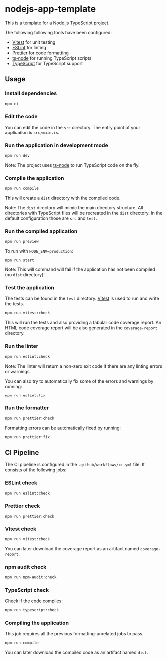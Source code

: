 # nodejs-app-template

This is a template for a Node.js TypeScript project.

The following following tools have been configured:

- [Vitest](https://www.npmjs.com/package/vitest) for unit testing
- [ESLint](https://www.npmjs.com/package/eslint) for linting
- [Prettier](https://www.npmjs.com/package/prettier) for code formatting
- [ts-node](https://www.npmjs.com/package/ts-node) for running TypeScript scripts
- [TypeScript](https://www.npmjs.com/package/typescript) for TypeScript support

## Usage

### Install dependencies

```bash
npm ci
```

### Edit the code

You can edit the code in the `src` directory.
The entry point of your application is `src/main.ts`.

### Run the application in development mode

```bash
npm run dev
```

Note: The project uses [ts-node](https://www.npmjs.com/package/ts-node) to run TypeScript code on the fly.

### Compile the application

```bash
npm run compile
```

This will create a `dist` directory with the compiled code.

Note: The `dist` directory will mimic the main directory structure. All directories with TypeScript files will be recreated in the `dist` directory. In the default configuration those are `src` and `test`.

### Run the compiled application

```bash
npm run preview
```

To run with `NODE_ENV=production`:

```bash
npm run start
```

Note: This will command will fail if the application has not been compiled (no `dist` directory)!

### Test the application

The tests can be found in the `test` directory.
[Vitest](https://www.npmjs.com/package/vitest) is used to run and write the tests.

```bash
npm run vitest:check
```

This will run the tests and also providing a tabular code coverage report.
An HTML code coverage report will be also generated in the `coverage-report` directory.

### Run the linter

```bash
npm run eslint:check
```

Note: The linter will return a non-zero exit code if there are any linting errors or warnings.

You can also try to automatically fix some of the errors and warnings by running:

```bash
npm run eslint:fix
```

### Run the formatter

```bash
npm run prettier:check
```

Formatting errors can be automatically fixed by running:

```bash
npm run prettier:fix
```

## CI Pipeline

The CI pipeline is configured in the `.github/workflows/ci.yml` file.
It consists of the following jobs:

### ESLint check

```bash
npm run eslint:check
```

### Prettier check

```bash
npm run prettier:check
```

### Vitest check

```bash
npm run vitest:check
```

You can later download the coverage report as an artifact named `coverage-report`.

### npm audit check

```bash
npm run npm-audit:check
```

### TypeScript check

Check if the code compiles:

```bash
npm run typescript:check
```

### Compiling the application

This job requires all the previous formatting-unrelated jobs to pass.

```bash
npm run compile
```

You can later download the compiled code as an artifact named `dist`.
